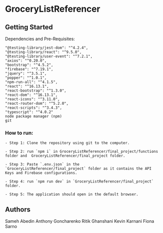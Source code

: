 # GroceryListReferencer

## Getting Started

Dependencies and Pre-Requisites: 
```
"@testing-library/jest-dom": "^4.2.4",
"@testing-library/react": "^9.5.0",
"@testing-library/user-event": "^7.2.1",
"axios": "^0.20.0",
"bootstrap": "^4.5.2",
"firebase": "^7.19.1",
"jquery": "^3.5.1",
"popper": "^1.0.1",
"npm-run-all": "^4.1.5",
"react": "^16.13.1",
"react-bootstrap": "^1.3.0",
"react-dom": "^16.13.1",
"react-icons": "^3.11.0",
"react-router-dom": "^5.2.0",
"react-scripts": "^3.4.3",
"typescript": "^4.0.2"
node package manager (npm)
git
```
        
### How to run:
    - Step 1: Clone the repository using git to the computer.

    - Step 2: run `npm i` in GroceryListReferencer/final_project/functions folder and  GroceryListReferencer/final_project folder.
         
    - Step 3: Paste `.env.json` in the `GroceryListReferencer/final_project` folder as it contains the API Keys and Firebase configurations. 

    - Step 4: run `npm run dev` in `GroceryListReferencer/final_project` folder. 

    - Step 5: The application should open in the default browser. 

## Authors
Sameh Abedin
Anthony Goncharenko
Ritik Ghanshani
Kevin Karnani
Fiona Sarno